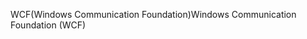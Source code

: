 <span data-ttu-id="8209a-101">WCF(Windows Communication Foundation)</span><span class="sxs-lookup"><span data-stu-id="8209a-101">Windows Communication Foundation (WCF)</span></span>
